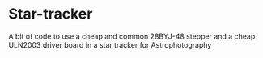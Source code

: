 # Star-tracker
A bit of code to use a cheap and common 28BYJ-48 stepper and a cheap ULN2003 driver board in a star tracker for Astrophotography
